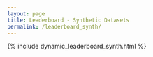 ```yaml
---
layout: page
title: Leaderboard - Synthetic Datasets
permalink: /leaderboard_synth/
---
```


{% include dynamic_leaderboard_synth.html %}
